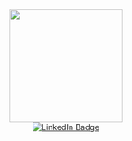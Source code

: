 <div id="header" align="center">
  <img src="https://media.giphy.com/media/qgQUggAC3Pfv687qPC/giphy.gif" width="200"/>
  
</div>
<div id="badges" align="center">
  <a href="https://www.linkedin.com/in/lokerz/">
    <img src="https://img.shields.io/badge/LinkedIn-blue?logo=linkedin&logoColor=white&style=for-the-badge" alt="LinkedIn Badge"/>
 </a>  
  
</div>
<div align="center">
  <img src="https://komarev.com/ghpvc/?username=lokers23&style=flat-square&color=blue" alt=""/>
</div>
